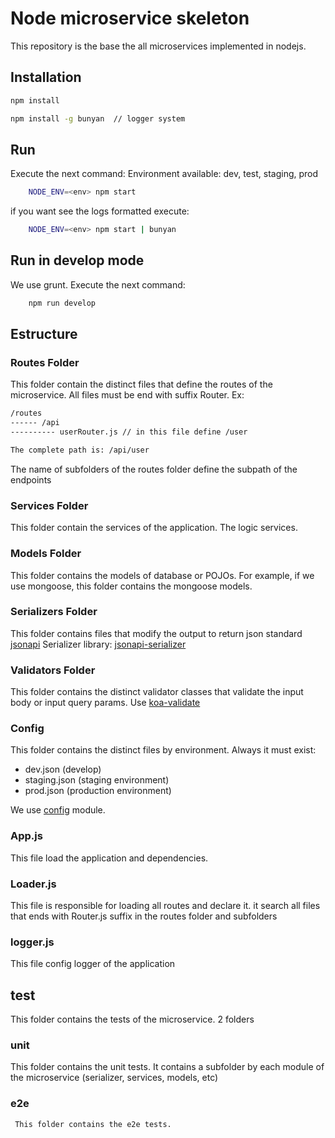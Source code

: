 # Node microservice skeleton
This repository is the base the all microservices implemented in nodejs.

## Installation

````bash
npm install

npm install -g bunyan  // logger system
````
## Run
Execute the next command:
Environment available: dev, test, staging, prod
````bash
    NODE_ENV=<env> npm start
````
if you want see the logs formatted execute:
````bash
    NODE_ENV=<env> npm start | bunyan
````
## Run in develop mode
We use grunt. Execute the next command:
````bash
    npm run develop
````

## Estructure

### Routes Folder
This folder contain the distinct files that define the routes of the microservice. All files must be end with suffix Router.
Ex:
````bash
/routes
------ /api
---------- userRouter.js // in this file define /user

The complete path is: /api/user
````
The name of subfolders of the routes folder define the subpath of the endpoints

### Services Folder
This folder contain the services of the application. The logic services.

### Models Folder
This folder contains the models of database or POJOs. For example, if we use mongoose, this folder contains the mongoose models.

### Serializers Folder
This folder contains files that modify the output to return json standard [jsonapi](http://jsonapi.org/)
Serializer library: [jsonapi-serializer](https://github.com/SeyZ/jsonapi-serializer)

### Validators Folder
This folder contains the distinct validator classes that validate the input body or input query params.
Use [koa-validate](https://github.com/RocksonZeta/koa-validate)

### Config
This folder contains the distinct files by environment. Always it must exist:
* dev.json (develop)
* staging.json (staging environment)
* prod.json (production environment)

We use [config](https://github.com/lorenwest/node-config) module.
### App.js
This file load the application and dependencies.

### Loader.js
This file is responsible for loading all routes and declare it. it search all files that ends with Router.js suffix in the routes folder and subfolders

### logger.js
This file config logger of the application

## test
This folder contains the tests of the microservice.
2 folders
### unit
  This folder contains the unit tests. It contains a subfolder by each module of the microservice (serializer, services, models, etc)
### e2e
     This folder contains the e2e tests.

